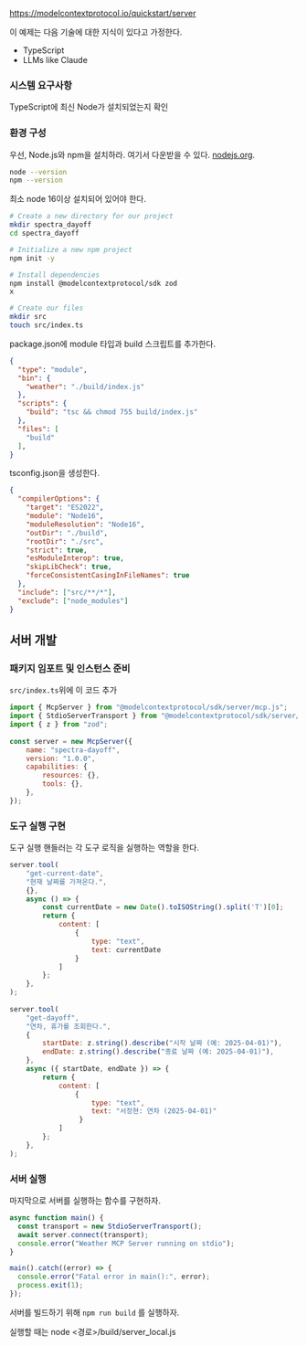 https://modelcontextprotocol.io/quickstart/server


이 예제는 다음 기술에 대한 지식이 있다고 가정한다.

- TypeScript
- LLMs like Claude

### 시스템 요구사항

TypeScript에 최신 Node가 설치되었는지 확인

### 환경 구성
우선, Node.js와 npm을 설치하라. 여기서 다운받을 수 있다. [nodejs.org](https://nodejs.org/). 


```bash
node --version
npm --version
```

최소 node 16이상 설치되어 있어야 한다.
```bash
# Create a new directory for our project
mkdir spectra_dayoff
cd spectra_dayoff

# Initialize a new npm project
npm init -y

# Install dependencies
npm install @modelcontextprotocol/sdk zod
x

# Create our files
mkdir src
touch src/index.ts
```


package.json에 module 타입과 build 스크립트를 추가한다.
```json
{
  "type": "module",
  "bin": {
    "weather": "./build/index.js"
  },
  "scripts": {
    "build": "tsc && chmod 755 build/index.js"
  },
  "files": [
    "build"
  ],
}
```


tsconfig.json을 생성한다.
```json
{
  "compilerOptions": {
    "target": "ES2022",
    "module": "Node16",
    "moduleResolution": "Node16",
    "outDir": "./build",
    "rootDir": "./src",
    "strict": true,
    "esModuleInterop": true,
    "skipLibCheck": true,
    "forceConsistentCasingInFileNames": true
  },
  "include": ["src/**/*"],
  "exclude": ["node_modules"]
}
```

## 서버 개발

### 패키지 임포트 및 인스턴스 준비

`src/index.ts`위에 이 코드 추가
```javascript
import { McpServer } from "@modelcontextprotocol/sdk/server/mcp.js";  
import { StdioServerTransport } from "@modelcontextprotocol/sdk/server/stdio.js";  
import { z } from "zod";  
  
const server = new McpServer({  
    name: "spectra-dayoff",  
    version: "1.0.0",  
    capabilities: {  
        resources: {},  
        tools: {},  
    },  
});
```

### 도구 실행 구현
도구 실행 핸들러는 각 도구 로직을 실행하는 역할을 한다.

```javascript
server.tool(  
    "get-current-date",  
    "현재 날짜를 가져온다.",  
    {},  
    async () => {  
        const currentDate = new Date().toISOString().split('T')[0];  
        return {  
            content: [  
                {  
                    type: "text",   
                    text: currentDate  
                }  
            ]  
        };  
    },  
);  
  
server.tool(  
    "get-dayoff",  
    "연차, 휴가를 조회한다.",  
    {  
        startDate: z.string().describe("시작 날짜 (예: 2025-04-01)"),  
        endDate: z.string().describe("종료 날짜 (예: 2025-04-01)"),  
    },  
    async ({ startDate, endDate }) => {  
        return {  
            content: [  
                {  
                    type: "text",  
                    text: "서정현: 연차 (2025-04-01)"               
                 }  
            ]  
        };  
    },  
);
```

### 서버 실행
마지막으로 서버를 실행하는 함수를 구현하자.

```javascript
async function main() {
  const transport = new StdioServerTransport();
  await server.connect(transport);
  console.error("Weather MCP Server running on stdio");
}

main().catch((error) => {
  console.error("Fatal error in main():", error);
  process.exit(1);
});
```


서버를 빌드하기 위해 `npm run build` 를 실행하자. 


실행할 때는 node <경로>/build/server_local.js